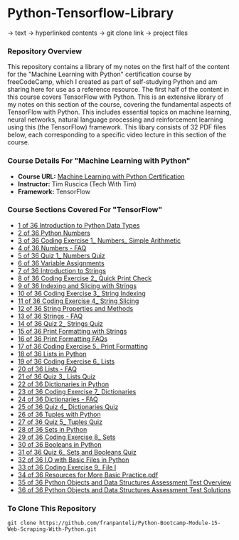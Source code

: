 # Python-Tensorflow-Library
-> text
-> hyperlinked contents
-> git clone link 
-> project files
### Repository Overview 

This repository contains a library of my notes on the first half of the content for the "Machine Learning with Python" certification course by freeCodeCamp, which I created as part of self-studying Python and am sharing here for use as a reference resource. The first half of the content in this course covers TensorFlow with Python. This is an extensive library of my notes on this section of the course, covering the fundamental aspects of TensorFlow with Python. This includes essential topics on machine learning, neural networks, natural language processing and reinforcement learning using this (the TensorFlow) framework. This libary consists of 32 PDF files below, each corresponding to a specific video lecture in this section of the course. 

### Course Details For "Machine Learning with Python"
- **Course URL:** [Machine Learning with Python Certification](https://www.freecodecamp.org/learn/machine-learning-with-python/#tensorflow)
- **Instructor:** Tim Ruscica (Tech With Tim)
- **Framework:** TensorFlow
  
### Course Sections Covered For "TensorFlow"
- [1 of 36 Introduction to Python Data Types](https://github.com/franpanteli/Python-Bootcamp-Module-3-Python-Objects-and-Data-Structures/blob/main/Notes%20on%20Videos%20-%20Module%203%20Python%20Objects%20and%20Data%20Structures/1%20of%2036%20Introduction%20to%20Python%20Data%20Types.pdf)
- [2 of 36 Python Numbers](https://github.com/franpanteli/Python-Bootcamp-Module-3-Python-Objects-and-Data-Structures/blob/main/Notes%20on%20Videos%20-%20Module%203%20Python%20Objects%20and%20Data%20Structures/2%20of%2036%20Python%20Numbers.pdf)
- [3 of 36 Coding Exercise 1_ Numbers_ Simple Arithmetic](https://github.com/franpanteli/Python-Bootcamp-Module-3-Python-Objects-and-Data-Structures/blob/main/Notes%20on%20Videos%20-%20Module%203%20Python%20Objects%20and%20Data%20Structures/3%20of%2036%20Coding%20Exercise%201_%20Numbers_%20Simple%20Arithmetic.pdf)
- [4 of 36 Numbers - FAQ](https://github.com/franpanteli/Python-Bootcamp-Module-3-Python-Objects-and-Data-Structures/blob/main/Notes%20on%20Videos%20-%20Module%203%20Python%20Objects%20and%20Data%20Structures/4%20of%2036%20Numbers%20-%20FAQ.pdf)
- [5 of 36 Quiz 1_ Numbers Quiz](https://github.com/franpanteli/Python-Bootcamp-Module-3-Python-Objects-and-Data-Structures/blob/main/Notes%20on%20Videos%20-%20Module%203%20Python%20Objects%20and%20Data%20Structures/5%20of%2036%20Quiz%201_%20Numbers%20Quiz.pdf)
- [6 of 36 Variable Assignments](https://github.com/franpanteli/Python-Bootcamp-Module-3-Python-Objects-and-Data-Structures/blob/main/Notes%20on%20Videos%20-%20Module%203%20Python%20Objects%20and%20Data%20Structures/6%20of%2036%20Variable%20Assignments.pdf)
- [7 of 36 Introduction to Strings](https://github.com/franpanteli/Python-Bootcamp-Module-3-Python-Objects-and-Data-Structures/blob/main/Notes%20on%20Videos%20-%20Module%203%20Python%20Objects%20and%20Data%20Structures/7%20of%2036%20Introduction%20to%20Strings.pdf)
- [8 of 36 Coding Exercise 2_ Quick Print Check](https://github.com/franpanteli/Python-Bootcamp-Module-3-Python-Objects-and-Data-Structures/blob/main/Notes%20on%20Videos%20-%20Module%203%20Python%20Objects%20and%20Data%20Structures/8%20of%2036%20Coding%20Exercise%202_%20Quick%20Print%20Check.pdf)
- [9 of 36 Indexing and Slicing with Strings](https://github.com/franpanteli/Python-Bootcamp-Module-3-Python-Objects-and-Data-Structures/blob/main/Notes%20on%20Videos%20-%20Module%203%20Python%20Objects%20and%20Data%20Structures/9%20of%2036%20Indexing%20and%20Slicing%20with%20Strings.pdf)
- [10 of 36 Coding Exercise 3_ String Indexing](https://github.com/franpanteli/Python-Bootcamp-Module-3-Python-Objects-and-Data-Structures/blob/main/Notes%20on%20Videos%20-%20Module%203%20Python%20Objects%20and%20Data%20Structures/10%20of%2036%20Coding%20Exercise%203_%20String%20Indexing.pdf)
- [11 of 36 Coding Exercise 4_ String Slicing](https://github.com/franpanteli/Python-Bootcamp-Module-3-Python-Objects-and-Data-Structures/blob/main/Notes%20on%20Videos%20-%20Module%203%20Python%20Objects%20and%20Data%20Structures/11%20of%2036%20Coding%20Exercise%204_%20String%20Slicing.pdf)
- [12 of 36 String Properties and Methods](https://github.com/franpanteli/Python-Bootcamp-Module-3-Python-Objects-and-Data-Structures/blob/main/Notes%20on%20Videos%20-%20Module%203%20Python%20Objects%20and%20Data%20Structures/12%20of%2036%20String%20Properties%20and%20Methods.pdf)
- [13 of 36 Strings - FAQ](https://github.com/franpanteli/Python-Bootcamp-Module-3-Python-Objects-and-Data-Structures/blob/main/Notes%20on%20Videos%20-%20Module%203%20Python%20Objects%20and%20Data%20Structures/13%20of%2036%20Strings%20-%20FAQ.pdf)
- [14 of 36 Quiz 2_ Strings Quiz](https://github.com/franpanteli/Python-Bootcamp-Module-3-Python-Objects-and-Data-Structures/blob/main/Notes%20on%20Videos%20-%20Module%203%20Python%20Objects%20and%20Data%20Structures/14%20of%2036%20Quiz%202_%20Strings%20Quiz.pdf)
- [15 of 36 Print Formatting with Strings](https://github.com/franpanteli/Python-Bootcamp-Module-3-Python-Objects-and-Data-Structures/blob/main/Notes%20on%20Videos%20-%20Module%203%20Python%20Objects%20and%20Data%20Structures/15%20of%2036%20Print%20Formatting%20with%20Strings.pdf)
- [16 of 36 Print Formatting FAQs](https://github.com/franpanteli/Python-Bootcamp-Module-3-Python-Objects-and-Data-Structures/blob/main/Notes%20on%20Videos%20-%20Module%203%20Python%20Objects%20and%20Data%20Structures/16%20of%2036%20Print%20Formatting%20FAQs.pdf)
- [17 of 36 Coding Exercise 5_ Print Formatting](https://github.com/franpanteli/Python-Bootcamp-Module-3-Python-Objects-and-Data-Structures/blob/main/Notes%20on%20Videos%20-%20Module%203%20Python%20Objects%20and%20Data%20Structures/17%20of%2036%20Coding%20Exercise%205_%20Print%20Formatting.pdf)
- [18 of 36 Lists in Python](https://github.com/franpanteli/Python-Bootcamp-Module-3-Python-Objects-and-Data-Structures/blob/main/Notes%20on%20Videos%20-%20Module%203%20Python%20Objects%20and%20Data%20Structures/18%20of%2036%20Lists%20in%20Python.pdf)
- [19 of 36 Coding Exercise 6_ Lists](https://github.com/franpanteli/Python-Bootcamp-Module-3-Python-Objects-and-Data-Structures/blob/main/Notes%20on%20Videos%20-%20Module%203%20Python%20Objects%20and%20Data%20Structures/19%20of%2036%20Coding%20Exercise%206_%20Lists.pdf)
- [20 of 36 Lists - FAQ](https://github.com/franpanteli/Python-Bootcamp-Module-3-Python-Objects-and-Data-Structures/blob/main/Notes%20on%20Videos%20-%20Module%203%20Python%20Objects%20and%20Data%20Structures/20%20of%2036%20Lists%20-%20FAQ.pdf)
- [21 of 36 Quiz 3_ Lists Quiz](https://github.com/franpanteli/Python-Bootcamp-Module-3-Python-Objects-and-Data-Structures/blob/main/Notes%20on%20Videos%20-%20Module%203%20Python%20Objects%20and%20Data%20Structures/21%20of%2036%20Quiz%203_%20Lists%20Quiz.pdf)
- [22 of 36 Dictionaries in Python](https://github.com/franpanteli/Python-Bootcamp-Module-3-Python-Objects-and-Data-Structures/blob/main/Notes%20on%20Videos%20-%20Module%203%20Python%20Objects%20and%20Data%20Structures/22%20of%2036%20Dictionaries%20in%20Python.pdf)
- [23 of 36 Coding Exercise 7_ Dictionaries](https://github.com/franpanteli/Python-Bootcamp-Module-3-Python-Objects-and-Data-Structures/blob/main/Notes%20on%20Videos%20-%20Module%203%20Python%20Objects%20and%20Data%20Structures/23%20of%2036%20Coding%20Exercise%207_%20Dictionaries.pdf)
- [24 of 36 Dictionaries - FAQ](https://github.com/franpanteli/Python-Bootcamp-Module-3-Python-Objects-and-Data-Structures/blob/main/Notes%20on%20Videos%20-%20Module%203%20Python%20Objects%20and%20Data%20Structures/24%20of%2036%20Dictionaries%20-%20FAQ.pdf)
- [25 of 36 Quiz 4_ Dictionaries Quiz](https://github.com/franpanteli/Python-Bootcamp-Module-3-Python-Objects-and-Data-Structures/blob/main/Notes%20on%20Videos%20-%20Module%203%20Python%20Objects%20and%20Data%20Structures/25%20of%2036%20Quiz%204_%20Dictionaries%20Quiz.pdf)
- [26 of 36 Tuples with Python](https://github.com/franpanteli/Python-Bootcamp-Module-3-Python-Objects-and-Data-Structures/blob/main/Notes%20on%20Videos%20-%20Module%203%20Python%20Objects%20and%20Data%20Structures/26%20of%2036%20Tuples%20with%20Python.pdf)
- [27 of 36 Quiz 5_ Tuples Quiz](https://github.com/franpanteli/Python-Bootcamp-Module-3-Python-Objects-and-Data-Structures/blob/main/Notes%20on%20Videos%20-%20Module%203%20Python%20Objects%20and%20Data%20Structures/27%20of%2036%20Quiz%205_%20Tuples%20Quiz.pdf)
- [28 of 36 Sets in Python](https://github.com/franpanteli/Python-Bootcamp-Module-3-Python-Objects-and-Data-Structures/blob/main/Notes%20on%20Videos%20-%20Module%203%20Python%20Objects%20and%20Data%20Structures/28%20of%2036%20Sets%20in%20Python.pdf)
- [29 of 36 Coding Exercise 8_ Sets](https://github.com/franpanteli/Python-Bootcamp-Module-3-Python-Objects-and-Data-Structures/blob/main/Notes%20on%20Videos%20-%20Module%203%20Python%20Objects%20and%20Data%20Structures/29%20of%2036%20Coding%20Exercise%208_%20Sets.pdf)
- [30 of 36 Booleans in Python](https://github.com/franpanteli/Python-Bootcamp-Module-3-Python-Objects-and-Data-Structures/blob/main/Notes%20on%20Videos%20-%20Module%203%20Python%20Objects%20and%20Data%20Structures/30%20of%2036%20Booleans%20in%20Python.pdf)
- [31 of 36 Quiz 6_ Sets and Booleans Quiz](https://github.com/franpanteli/Python-Bootcamp-Module-3-Python-Objects-and-Data-Structures/blob/main/Notes%20on%20Videos%20-%20Module%203%20Python%20Objects%20and%20Data%20Structures/31%20of%2036%20Quiz%206_%20Sets%20and%20Booleans%20Quiz.pdf)
- [32 of 36 I.O with Basic Files in Python](https://github.com/franpanteli/Python-Bootcamp-Module-3-Python-Objects-and-Data-Structures/blob/main/Notes%20on%20Videos%20-%20Module%203%20Python%20Objects%20and%20Data%20Structures/32%20of%2036%20I.O%20with%20Basic%20Files%20in%20Python.pdf)
- [33 of 36 Coding Exercise 9_ File I](https://github.com/franpanteli/Python-Bootcamp-Module-3-Python-Objects-and-Data-Structures/blob/main/Notes%20on%20Videos%20-%20Module%203%20Python%20Objects%20and%20Data%20Structures/33%20of%2036%20Coding%20Exercise%209_%20File%20I.O.pdf)
- [34 of 36 Resources for More Basic Practice.pdf](https://github.com/franpanteli/Python-Bootcamp-Module-3-Python-Objects-and-Data-Structures/blob/main/Notes%20on%20Videos%20-%20Module%203%20Python%20Objects%20and%20Data%20Structures/34%20of%2036%20Resources%20for%20More%20Basic%20Practice.pdf)
- [35 of 36 Python Objects and Data Structures Assessment Test Overview](https://github.com/franpanteli/Python-Bootcamp-Module-3-Python-Objects-and-Data-Structures/blob/main/Notes%20on%20Videos%20-%20Module%203%20Python%20Objects%20and%20Data%20Structures/35%20of%2036%20Python%20Objects%20and%20Data%20Structures%20Assessment%20Test%20Overview.pdf)
- [36 of 36 Python Objects and Data Structures Assessment Test Solutions](https://github.com/franpanteli/Python-Bootcamp-Module-3-Python-Objects-and-Data-Structures/blob/main/Notes%20on%20Videos%20-%20Module%203%20Python%20Objects%20and%20Data%20Structures/36%20of%2036%20Python%20Objects%20and%20Data%20Structures%20Assessment%20Test%20Solutions.pdf)

### To Clone This Repository
```
git clone https://github.com/franpanteli/Python-Bootcamp-Module-15-Web-Scraping-With-Python.git
```

